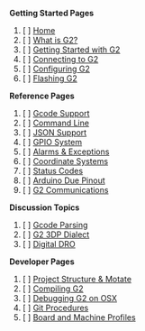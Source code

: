 **Getting Started Pages**

1. [ ] [Home](https://github.com/synthetos/g2/wiki)
1. [ ] [What is G2?](What-is-G2)
1. [ ] [Getting Started with G2](Getting-Started-with-G2)
1. [ ] [Connecting to G2](Connecting-to-TinyG)
1. [ ] [Configuring G2](Configuring-TinyG)
1. [ ] [Flashing G2](Flashing-G2)

**Reference Pages**

1. [ ] [Gcode Support](Gcode-Support)
1. [ ] [Command Line](Command-Line)
1. [ ] [JSON Support](JSON-Operations)
1. [ ] [GPIO System](Digital-IO-(GPIO))
1. [ ] [Alarms & Exceptions](Alarm-Processing)
1. [ ] [Coordinate Systems](Coordinate-Systems)
1. [ ] [Status Codes](Status-Codes)
1. [ ] [Arduino Due Pinout](Arduino-DUE-Pinout-for-tinyG2)
1. [ ] [G2 Communications](G2-Communications)

**Discussion Topics**

1. [ ] [Gcode Parsing](GCode-Parsing)
1. [ ] [G2 3DP Dialect](g2dialect)
1. [ ] [Digital DRO](Digital-DRO)

**Developer Pages**

1. [ ] [Project Structure & Motate](Project-Structure-and-Motate)
1. [ ] [Compiling G2](Compiling-G2)
1. [ ] [Debugging G2 on OSX](Debugging-G2-on-OSX-with-GDB-and-Atmel-ICE)
1. [ ] [Git Procedures](https://github.com/synthetos/g2/wiki/G2-in-Git:-cloning-and-updating-procedures)
1. [ ] [Board and Machine Profiles](Adding-and-Revising-Boards)

